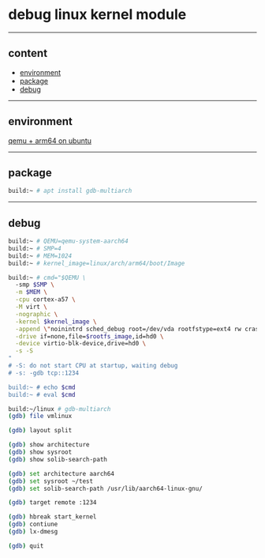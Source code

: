 # debug linux kernel module

---

## content

- [environment](#environment)
- [package](#package)
- [debug](#debug)

---

## environment

[qemu + arm64 on ubuntu](../01/lab-1-4-ubuntu.md)

---

## package

```bash
build:~ # apt install gdb-multiarch
```

---

## debug

```bash
build:~ # QEMU=qemu-system-aarch64
build:~ # SMP=4
build:~ # MEM=1024
build:~ # kernel_image=linux/arch/arm64/boot/Image

build:~ # cmd="$QEMU \
  -smp $SMP \
  -m $MEM \
  -cpu cortex-a57 \
  -M virt \
  -nographic \
  -kernel $kernel_image \
  -append \"noinintrd sched_debug root=/dev/vda rootfstype=ext4 rw crashkernel=256M loglevel=8\" \
  -drive if=none,file=$rootfs_image,id=hd0 \
  -device virtio-blk-device,drive=hd0 \
  -s -S
"
# -S: do not start CPU at startup, waiting debug
# -s: -gdb tcp::1234

build:~ # echo $cmd
build:~ # eval $cmd
```

```bash
build:~/linux # gdb-multiarch
(gdb) file vmlinux

(gdb) layout split

(gdb) show architecture
(gdb) show sysroot
(gdb) show solib-search-path

(gdb) set architecture aarch64
(gdb) set sysroot ~/test
(gdb) set solib-search-path /usr/lib/aarch64-linux-gnu/

(gdb) target remote :1234

(gdb) hbreak start_kernel
(gdb) contiune
(gdb) lx-dmesg

(gdb) quit
```
